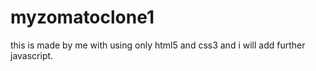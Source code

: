 # myzomatoclone1
this is made by me with using only html5 and css3 and i will add further javascript.

